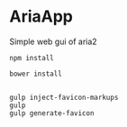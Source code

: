 # AriaApp

Simple web gui of aria2

```
npm install
```
```
bower install
```

```

gulp inject-favicon-markups
gulp 
gulp generate-favicon
```

